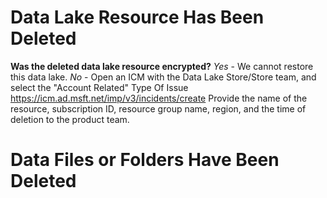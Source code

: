 #  Data Lake Resource Has Been Deleted

**Was the deleted data lake resource encrypted?**
_Yes_ - We cannot restore this data lake.
_No_ - Open an ICM with the Data Lake Store/Store team, and select the "Account Related" Type Of Issue
https://icm.ad.msft.net/imp/v3/incidents/create
Provide the name of the resource, subscription ID, resource group name, region, and the time of deletion to the product team.

# Data Files or Folders Have Been Deleted